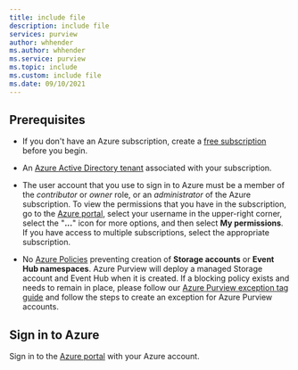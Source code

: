 ```yaml
---
title: include file
description: include file
services: purview
author: whhender
ms.author: whhender
ms.service: purview
ms.topic: include
ms.custom: include file
ms.date: 09/10/2021
---
```


## Prerequisites

* If you don't have an Azure subscription, create a [free subscription](https://azure.microsoft.com/free/) before you begin.

* An [Azure Active Directory tenant](../../active-directory/fundamentals/active-directory-access-create-new-tenant.md) associated with your subscription.

* The user account that you use to sign in to Azure must be a member  of the *contributor* or *owner* role, or an *administrator* of the Azure subscription. To view the permissions that you have in the subscription, go to the [Azure portal](https://portal.azure.com), select your username in the upper-right corner, select the "**...**" icon for more options, and then select **My permissions**. If you have access to multiple subscriptions, select the appropriate subscription.

* No [Azure Policies](../../governance/policy/overview.md) preventing creation of **Storage accounts** or **Event Hub namespaces**. Azure Purview will deploy a managed Storage account and Event Hub when it is created. If a blocking policy exists and needs to remain in place, please follow our [Azure Purview exception tag guide](../create-purview-portal-faq.md) and follow the steps to create an exception for Azure Purview accounts.

## Sign in to Azure

Sign in to the [Azure portal](https://portal.azure.com) with your Azure account.

